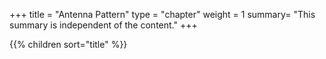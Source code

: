 +++
title = "Antenna Pattern"
type = "chapter"
weight = 1
summary= "This summary is independent of the content."
+++


{{% children sort="title" %}}

